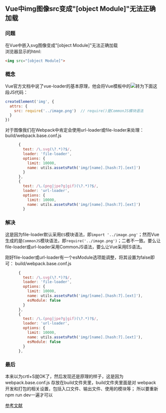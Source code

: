 ## Vue中img图像src变成"[object Module]"无法正确加载

### 问题
在Vue中嵌入svg图像变成"[object Module]"无法正确加载  
浏览器显示的html:
```html
<img src="[object Module]">
```

### 概念
Vue官方文档中说了vue-loader的基本原理，他会将Vue模板中的<img src="../image.png">转为下面这段JS代码：
```js
createElement('img', {
  attrs: {
    src: require('../image.png')  // require()是CommonJS模块语法
  }
})
```
对于图像我们在Webpack中肯定会使用url-loader或file-loader来处理：  
build/webpack.base.conf.js  
```js
      {
        test: /\.svg(\?.*)?$/,
        loader: 'file-loader',
        options: {
          limit: 10000,
          name: utils.assetsPath('img/[name].[hash:7].[ext]')
        }
      },
      {
        test: /\.(png|jpe?g|gif)(\?.*)?$/,
        loader: 'url-loader',
        options: {
          limit: 10000,
          name: utils.assetsPath('img/[name].[hash:7].[ext]')
        }
```
### 解决
这是因为file-loader默认采用`ES`模块语法，即`import '../image.png'`；然而Vue生成的是`CommonJS`模块语法，即`require('../image.png')`；二者不一致。要么让file-loader或url-loader采用CommonJS语法，要么让Vue采用ES语法。

刚好file-loader或url-loader有一个esModule选项能调整，将其设置为false即可：
build/webpack.base.conf.js  
```js
      {
        test: /\.svg(\?.*)?$/,
        loader: 'file-loader',
        options: {
          limit: 10000,
          name: utils.assetsPath('img/[name].[hash:7].[ext]'),
          esModule: false
        }
      },
      {
        test: /\.(png|jpe?g|gif)(\?.*)?$/,
        loader: 'url-loader',
        options: {
          limit: 10000,
          name: utils.assetsPath('img/[name].[hash:7].[ext]'),
          esModule: false
        }
      },
```

### 最后
本来以为crtl+S就OK了，然后发现还是原理的样子，这是因为webpack.base.conf.js  存放在build文件夹里，build文件夹里面是对 webpack 开发和打包的相关设置，包括入口文件、输出文件、使用的模块等；
所以要重新npm run dev一遍才可以


[参考文献](https://www.jianshu.com/p/0877ce441561)

